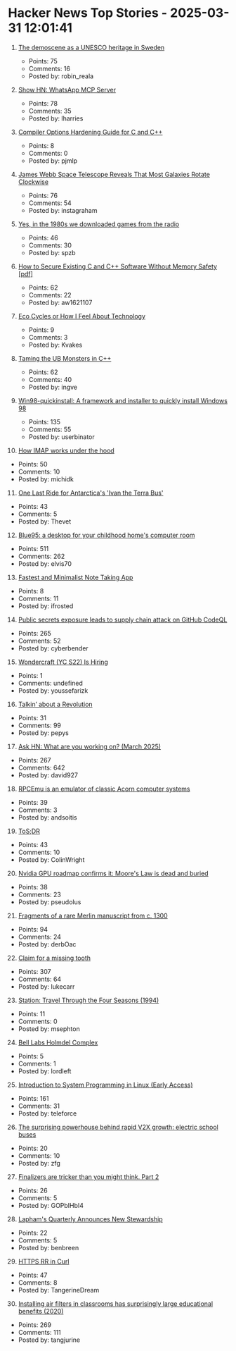 # Hacker News Top Stories - 2025-03-31 12:01:41

1. [The demoscene as a UNESCO heritage in Sweden](https://www.goto80.com/the-demoscene-as-a-unesco-heritage-in-sweden)
   - Points: 75
   - Comments: 16
   - Posted by: robin_reala

2. [Show HN: WhatsApp MCP Server](https://github.com/lharries/whatsapp-mcp)
   - Points: 78
   - Comments: 35
   - Posted by: lharries

3. [Compiler Options Hardening Guide for C and C++](https://best.openssf.org/Compiler-Hardening-Guides/Compiler-Options-Hardening-Guide-for-C-and-C++.html)
   - Points: 8
   - Comments: 0
   - Posted by: pjmlp

4. [James Webb Space Telescope Reveals That Most Galaxies Rotate Clockwise](https://www.smithsonianmag.com/smart-news/james-webb-space-telescope-reveals-that-most-galaxies-rotate-clockwise-180986224/)
   - Points: 76
   - Comments: 54
   - Posted by: instagraham

5. [Yes, in the 1980s we downloaded games from the radio](https://newslttrs.com/yes-in-the-1980s-we-downloaded-games-from-the-radio/)
   - Points: 46
   - Comments: 30
   - Posted by: spzb

6. [How to Secure Existing C and C++ Software Without Memory Safety [pdf]](https://arxiv.org/abs/2503.21145)
   - Points: 62
   - Comments: 22
   - Posted by: aw1621107

7. [Eco Cycles or How I Feel About Technology](https://maksimizmaylov.com/writing/eco-cycles/)
   - Points: 9
   - Comments: 3
   - Posted by: Kvakes

8. [Taming the UB Monsters in C++](https://herbsutter.com/2025/03/30/crate-training-tiamat-un-calling-cthulhutaming-the-ub-monsters-in-c/)
   - Points: 62
   - Comments: 40
   - Posted by: ingve

9. [Win98-quickinstall: A framework and installer to quickly install Windows 98](https://github.com/oerg866/win98-quickinstall)
   - Points: 135
   - Comments: 55
   - Posted by: userbinator

10. [How IMAP works under the hood](https://blog.lohr.dev/imap-introduction)
   - Points: 50
   - Comments: 10
   - Posted by: michidk

11. [One Last Ride for Antarctica's 'Ivan the Terra Bus'](https://www.atlasobscura.com/articles/antarctica-ivan-the-terra-bus-retired)
   - Points: 43
   - Comments: 5
   - Posted by: Thevet

12. [Blue95: a desktop for your childhood home's computer room](https://github.com/winblues/blue95)
   - Points: 511
   - Comments: 262
   - Posted by: elvis70

13. [Fastest and Minimalist Note Taking App](https://www.noteux.com/)
   - Points: 8
   - Comments: 11
   - Posted by: ifrosted

14. [Public secrets exposure leads to supply chain attack on GitHub CodeQL](https://www.praetorian.com/blog/codeqleaked-public-secrets-exposure-leads-to-supply-chain-attack-on-github-codeql/)
   - Points: 265
   - Comments: 52
   - Posted by: cyberbender

15. [Wondercraft (YC S22) Is Hiring](undefined)
   - Points: 1
   - Comments: undefined
   - Posted by: youssefarizk

16. [Talkin’ about a Revolution](https://drb.ie/articles/talkin-about-a-revolution/)
   - Points: 31
   - Comments: 99
   - Posted by: pepys

17. [Ask HN: What are you working on? (March 2025)](undefined)
   - Points: 267
   - Comments: 642
   - Posted by: david927

18. [RPCEmu is an emulator of classic Acorn computer systems](https://www.marutan.net/rpcemu/index.php)
   - Points: 39
   - Comments: 3
   - Posted by: andsoitis

19. [ToS;DR](https://tosdr.org/en)
   - Points: 43
   - Comments: 10
   - Posted by: ColinWright

20. [Nvidia GPU roadmap confirms it: Moore's Law is dead and buried](https://www.theregister.com/2025/03/29/nvidia_moores_law/)
   - Points: 38
   - Comments: 23
   - Posted by: pseudolus

21. [Fragments of a rare Merlin manuscript from c. 1300](https://www.cam.ac.uk/stories/merlin-manuscript-discovered-cambridge)
   - Points: 94
   - Comments: 24
   - Posted by: derbOac

22. [Claim for a missing tooth](https://tf230.matteason.co.uk/)
   - Points: 307
   - Comments: 64
   - Posted by: lukecarr

23. [Station: Travel Through the Four Seasons (1994)](https://blog.gingerbeardman.com/2025/03/30/station-travel-through-the-four-seasons-1994/)
   - Points: 11
   - Comments: 0
   - Posted by: msephton

24. [Bell Labs Holmdel Complex](https://en.wikipedia.org/wiki/Bell_Labs_Holmdel_Complex)
   - Points: 5
   - Comments: 1
   - Posted by: lordleft

25. [Introduction to System Programming in Linux (Early Access)](https://nostarch.com/introduction-system-programming-linux)
   - Points: 161
   - Comments: 31
   - Posted by: teleforce

26. [The surprising powerhouse behind rapid V2X growth: electric school buses](https://electrek.co/2025/03/27/v2x-growth-electric-school-buses/)
   - Points: 20
   - Comments: 10
   - Posted by: zfg

27. [Finalizers are tricker than you might think. Part 2](https://sergeyteplyakov.github.io/Blog/2025/03/27/Finalizers_are_tricker_than_you_might_think_p2.html)
   - Points: 26
   - Comments: 5
   - Posted by: GOPbIHbI4

28. [Lapham's Quarterly Announces New Stewardship](https://www.laphamsquarterly.org/roundtable/laphams-quarterly-announces-new-stewardship)
   - Points: 22
   - Comments: 5
   - Posted by: benbreen

29. [HTTPS RR in Curl](https://daniel.haxx.se/blog/2025/03/31/https-rr-in-curl/)
   - Points: 47
   - Comments: 8
   - Posted by: TangerineDream

30. [Installing air filters in classrooms has surprisingly large educational benefits (2020)](https://www.vox.com/2020/1/8/21051869/indoor-air-pollution-student-achievement)
   - Points: 269
   - Comments: 111
   - Posted by: tangjurine

